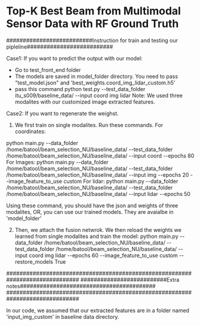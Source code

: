 # Top-K Best Beam from Multimodal Sensor Data with RF Ground Truth
##########################Instruction for train and testing our pipleline##########################

Case1: If you want to predict the output with our model:
- Go to test_front_end folder
- The models are saved in model_folder directory. You need to pass "test_model.json" and 'best_weights.coord_img_lidar_custom.h5'
- pass this command
python test.py --test_data_folder itu_s009/baseline_data/ --input coord img lidar
Note: We used three modalites with our customized image extracted features.






Case2: If you want to regenerate the weighst.
1. We first train on single modalites. Run these commands.
For coordinates:

python main.py --data_folder /home/batool/beam_selection_NU/baseline_data/ --test_data_folder /home/batool/beam_selection_NU/baseline_data/ --input coord --epochs 80
For Images:
python main.py --data_folder /home/batool/beam_selection_NU/baseline_data/ --test_data_folder /home/batool/beam_selection_NU/baseline_data/ --input img  --epochs 20 --image_feature_to_use custom
For lidar:
python main.py --data_folder /home/batool/beam_selection_NU/baseline_data/ --test_data_folder /home/batool/beam_selection_NU/baseline_data/ --input lidar  --epochs 50


Using these command, you should have the json and weights of three modalites, OR, you can use our trained models. They are avaialbe in 'model_folder'

2. Then, we attach the fusion netwrok. We then reload the weights we learned from single modalites and train the model:
python main.py --data_folder /home/batool/beam_selection_NU/baseline_data/ --test_data_folder /home/batool/beam_selection_NU/baseline_data/ --input coord img lidar  --epochs 60 --image_feature_to_use custom --restore_models True

##############################################################################
##########################Extra notes#########################################
##############################################################################

In our code, we assumed that our extracted features are in a folder named 'input_img_custom' in baseline data directory.
